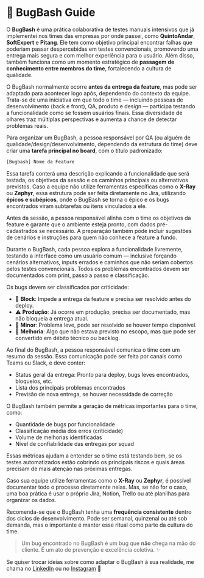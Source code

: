 # 🐞 BugBash Guide

O **BugBash** é uma prática colaborativa de testes manuais intensivos que já implementei nos times das empresas por onde passei, como **QuintoAndar**, **SoftExpert** e **Pitang**. Ele tem como objetivo principal encontrar falhas que poderiam passar despercebidas em testes convencionais, promovendo uma entrega mais segura e com melhor experiência para o usuário. Além disso, também funciona como um momento estratégico de **passagem de conhecimento entre membros do time**, fortalecendo a cultura de qualidade.

O BugBash normalmente ocorre **antes da entrega da feature**, mas pode ser adaptado para acontecer logo após, dependendo do contexto da equipe. Trata-se de uma iniciativa em que todo o time — incluindo pessoas de desenvolvimento (back e front), QA, produto e design — participa testando a funcionalidade como se fossem usuários finais. Essa diversidade de olhares traz múltiplas perspectivas e aumenta a chance de detectar problemas reais.

Para organizar um BugBash, a pessoa responsável por QA (ou alguém de qualidade/design/desenvolvimento, dependendo da estrutura do time) deve criar uma **tarefa principal no board**, com o título padronizado:

```bash
[Bugbash] Nome da Feature
```

Essa tarefa conterá uma descrição explicando a funcionalidade que será testada, os objetivos da sessão e os caminhos principais ou alternativos previstos. Caso a equipe não utilize ferramentas específicas como o **X-Ray** ou **Zephyr**, essa estrutura pode ser feita diretamente no Jira, utilizando **épicos e subépicos**, onde o BugBash se torna o épico e os bugs encontrados viram subtarefas ou itens vinculados a ele. 

Antes da sessão, a pessoa responsável alinha com o time os objetivos da feature e garante que o ambiente esteja pronto, com dados pré-cadastrados se necessário. A preparação também pode incluir sugestões de cenários e instruções para quem não conhece a feature a fundo.

Durante o BugBash, cada pessoa explora a funcionalidade livremente, testando a interface como um usuário comum — inclusive forçando cenários alternativos, inputs errados e caminhos que não seriam cobertos pelos testes convencionais. Todos os problemas encontrados devem ser documentados com print, passo a passo e classificação.

Os bugs devem ser classificados por criticidade:

- 🚫 **Block**: Impede a entrega da feature e precisa ser resolvido antes do deploy.
- ⚠️ **Produção**: Já ocorre em produção, precisa ser documentado, mas não bloqueia a entrega atual.
- 🔻 **Minor**: Problema leve, pode ser resolvido se houver tempo disponível.
- 🚀 **Melhoria**: Algo que não estava previsto no escopo, mas que pode ser convertido em débito técnico ou backlog.

Ao final do BugBash, a pessoa responsável comunica o time com um resumo da sessão. Essa comunicação pode ser feita por canais como Teams ou Slack, e deve conter:

- Status geral da entrega: Pronto para deploy, bugs leves encontrados, bloqueios, etc.
- Lista dos principais problemas encontrados
- Previsão de nova entrega, se houver necessidade de correção

O BugBash também permite a geração de métricas importantes para o time, como:

- Quantidade de bugs por funcionalidade
- Classificação média dos erros (criticidade)
- Volume de melhorias identificadas
- Nível de confiabilidade das entregas por squad

Essas métricas ajudam a entender se o time está testando bem, se os testes automatizados estão cobrindo os principais riscos e quais áreas precisam de mais atenção nas próximas entregas.

Caso sua equipe utilize ferramentas como o **X-Ray** ou **Zephyr**, é possível documentar todo o processo diretamente nelas. Mas, se não for o caso, uma boa prática é usar o próprio Jira, Notion, Trello ou até planilhas para organizar os dados.

Recomenda-se que o BugBash tenha uma **frequência consistente** dentro dos ciclos de desenvolvimento. Pode ser semanal, quinzenal ou até sob demanda, mas o importante é manter esse ritual como parte da cultura do time.

> Um bug encontrado no BugBash é um bug que **não** chega na mão do cliente. É um ato de prevenção e excelência coletiva. ✨

Se quiser trocar ideias sobre como adaptar o BugBash à sua realidade, me chama no [LinkedIn](https://www.linkedin.com/in/andrelineflira) ou no [Instagram](https://www.instagram.com/rotaesabor) 💜
